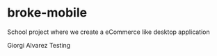 # broke-mobile
School project where we create a eCommerce like desktop application

Giorgi Alvarez Testing
